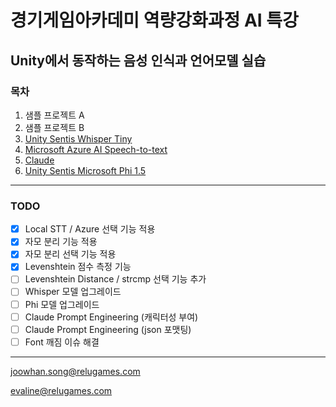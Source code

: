 # 경기게임아카데미 역량강화과정 AI 특강

## Unity에서 동작하는 음성 인식과 언어모델 실습

### 목차
1. 샘플 프로젝트 A
2. 샘플 프로젝트 B
3. [Unity Sentis Whisper Tiny](/docs/whisper.md)
4. [Microsoft Azure AI Speech-to-text](/docs/azure-stt.md)
5. [Claude](/docs/claude.md)
6. [Unity Sentis Microsoft Phi 1.5](/docs/phi-1.5.md)

***

### TODO

- [x] Local STT / Azure 선택 기능 적용
- [x] 자모 분리 기능 적용
- [x] 자모 분리 선택 기능 적용
- [x] Levenshtein 점수 측정 기능
- [ ] Levenshtein Distance / strcmp 선택 기능 추가
- [ ] Whisper 모델 업그레이드
- [ ] Phi 모델 업그레이드
- [ ] Claude Prompt Engineering (캐릭터성 부여)
- [ ] Claude Prompt Engineering (json 포맷팅)
- [ ] Font 깨짐 이슈 해결

***

joowhan.song@relugames.com

evaline@relugames.com

